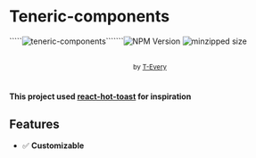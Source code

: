 # Teneric-components

`````<img alt="teneric-components" src="https://i.imgur.com/JhR3VcJ.png"/>```````![NPM Version](https://badgen.net/npm/v/@t-every/teneric-components)
    ![minzipped size](https://badgen.net/bundlephobia/minzip/@t-every/teneric-components)

<br />
<div align="center">
  <sub>by <a href="https://www.t-every.com">T-Every</a></sub>
</div>

<br />

#### This project used [react-hot-toast](https://github.com/timolins/react-hot-toast) for inspiration

## Features

- ✅ **Customizable**
